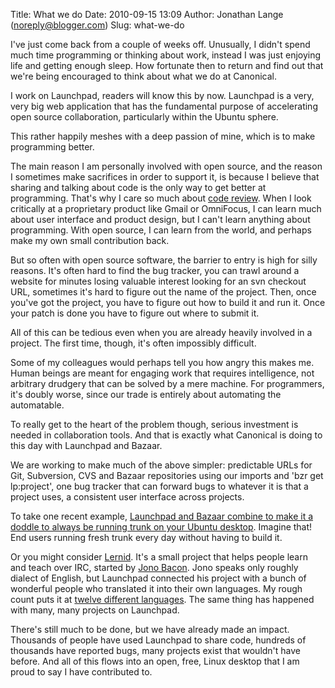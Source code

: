 Title: What we do
Date: 2010-09-15 13:09
Author: Jonathan Lange (noreply@blogger.com)
Slug: what-we-do

I've just come back from a couple of weeks off. Unusually, I didn't
spend much time programming or thinking about work, instead I was just
enjoying life and getting enough sleep. How fortunate then to return and
find out that we're being encouraged to think about what we do at
Canonical.  
  
I work on Launchpad, readers will know this by now. Launchpad is a very,
very big web application that has the fundamental purpose of
accelerating open source collaboration, particularly within the Ubuntu
sphere.  
  
This rather happily meshes with a deep passion of mine, which is to make
programming better.  
  
The main reason I am personally involved with open source, and the
reason I sometimes make sacrifices in order to support it, is because I
believe that sharing and talking about code is the only way to get
better at programming. That's why I care so much about [code
review](http://mumak.net/stuff/your-code-sucks.html). When I look
critically at a proprietary product like Gmail or OmniFocus, I can learn
much about user interface and product design, but I can't learn anything
about programming. With open source, I can learn from the world, and
perhaps make my own small contribution back.  
  
But so often with open source software, the barrier to entry is high for
silly reasons. It's often hard to find the bug tracker, you can trawl
around a website for minutes losing valuable interest looking for an svn
checkout URL, sometimes it's hard to figure out the name of the project.
Then, once you've got the project, you have to figure out how to build
it and run it. Once your patch is done you have to figure out where to
submit it.  
  
All of this can be tedious even when you are already heavily involved in
a project. The first time, though, it's often impossibly difficult.  
  
Some of my colleagues would perhaps tell you how angry this makes me.
Human beings are meant for engaging work that requires intelligence, not
arbitrary drudgery that can be solved by a mere machine. For
programmers, it's doubly worse, since our trade is entirely about
automating the automatable.  
  
To really get to the heart of the problem though, serious investment is
needed in collaboration tools. And that is exactly what Canonical is
doing to this day with Launchpad and Bazaar.  
  
We are working to make much of the above simpler: predictable URLs for
Git, Subversion, CVS and Bazaar repositories using our imports and 'bzr
get lp:project', one bug tracker that can forward bugs to whatever it is
that a project uses, a consistent user interface across projects.  
  
To take one recent example, [Launchpad and Bazaar combine to make it a
doddle to always be running trunk on your Ubuntu
desktop](http://www.markshuttleworth.com/archives/507). Imagine that!
End users running fresh trunk every day without having to build it.  
  
Or you might consider [Lernid](https://launchpad.net/lernid). It's a
small project that helps people learn and teach over IRC, started by
[Jono Bacon](http://www.jonobacon.org/). Jono speaks only roughly
dialect of English, but Launchpad connected his project with a bunch of
wonderful people who translated it into their own languages. My rough
count puts it at [twelve different
languages](https://translations.edge.launchpad.net/lernid/trunk). The
same thing has happened with many, many projects on Launchpad.  
  
There's still much to be done, but we have already made an impact.
Thousands of people have used Launchpad to share code, hundreds of
thousands have reported bugs, many projects exist that wouldn't have
before. And all of this flows into an open, free, Linux desktop that I
am proud to say I have contributed to.

